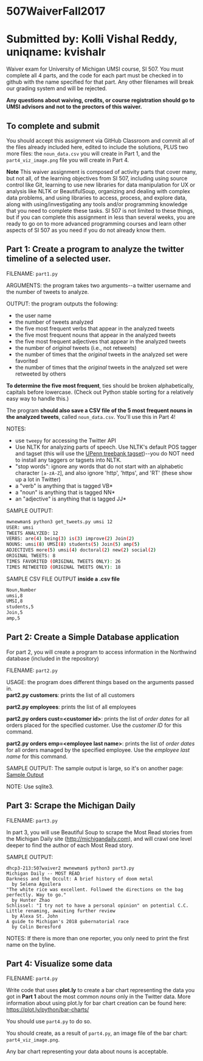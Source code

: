 # 507WaiverFall2017

# Submitted by: Kolli Vishal Reddy, uniqname: kvishalr

Waiver exam for University of Michigan UMSI course, SI 507. You must complete all 4 parts, and the code for each part must be checked in to github with the name specified for that part. Any other filenames will break our grading system and will be rejected.

**Any questions about waiving, credits, or course registration should go to UMSI advisors and not to the proctors of this waiver.**

## To complete and submit
You should accept this assignment via GitHub Classroom and commit all of the files already included here, edited to include the solutions, PLUS two more files: the `noun_data.csv` you will create in Part 1, and the `part4_viz_image.png` file you will create in Part 4.


**Note**
This waiver assignment is composed of activity parts that cover many, but not all, of the learning objectives from SI 507, including using source control like Git, learning to use new libraries for data manipulation for UX or analysis like NLTK or BeautifulSoup, organizing and dealing with complex data problems, and using libraries to access, process, and explore data, along with using/investigating any tools and/or programming knowledge that you need to complete these tasks. SI 507 is not limited to these things, but if you can complete this assignment in less than several weeks, you are ready to go on to more advanced programming courses and learn other aspects of SI 507 as you need if you do not already know them.

## Part 1: Create a program to analyze the twitter timeline of a selected user.

FILENAME: `part1.py`

ARGUMENTS: the program takes two arguments--a twitter username and the number of tweets to analyze.

OUTPUT: the program outputs the following:
* the user name
* the number of tweets analyzed
* the five most frequent verbs that appear in the analyzed tweets
* the five most frequent nouns that appear in the analyzed tweets
* the five most frequent adjectives that appear in the analyzed tweets
* the number of _original_ tweets (i.e., not retweets)
* the number of times that the _original_ tweets in the analyzed set were favorited
* the number of times that the _original_ tweets in the analyzed set were retweeted by others

**To determine the five most frequent**, ties should be broken alphabetically, capitals before lowercase. (Check out Python stable sorting for a relatively easy way to handle this.)

The program **should also save a CSV file of the 5 most frequent nouns in the analyzed tweets**, called `noun_data.csv`. You'll use this in Part 4!

NOTES:
* use `tweepy` for accessing the Twitter API
* Use NLTK for analyzing parts of speech. Use NLTK's default POS tagger and tagset (this will use the [UPenn treebank tagset](https://www.ling.upenn.edu/courses/Fall_2003/ling001/penn_treebank_pos.html))--you do NOT need to install any taggers or tagsets into NLTK.
* "stop words": ignore any words that do not start with an alphabetic character `[a-zA-Z`], and also ignore 'http', 'https', and 'RT' (these show up a lot in Twitter)
* a "verb" is anything that is tagged VB*
* a "noun" is anything that is tagged NN*
* an "adjective" is anything that is tagged JJ*



SAMPLE OUTPUT:

```bash
mwnewman$ python3 get_tweets.py umsi 12
USER: umsi
TWEETS ANALYZED: 12
VERBS: are(4) being(3) is(3) improve(2) Join(2)
NOUNS: umsi(8) UMSI(8) students(5) Join(5) amp(5)
ADJECTIVES more(5) umsi(4) doctoral(2) new(2) social(2)
ORIGINAL TWEETS: 8
TIMES FAVORITED (ORIGINAL TWEETS ONLY): 26
TIMES RETWEETED (ORIGINAL TWEETS ONLY): 18
```

SAMPLE CSV FILE OUTPUT **inside a .csv file**
```txt
Noun,Number
umsi,8
UMSI,8
students,5
Join,5
amp,5
```


## Part 2: Create a Simple Database application

For part 2, you will create a program to access information in the Northwind database (included in the repository)

FILENAME: `part2.py`

USAGE: the program does different things based on the arguments passed in.  
**part2.py customers**: prints the list of all customers

**part2.py employees**: prints the list of all employees

**part2.py orders cust=&lt;customer id&gt;**: prints the list of _order dates_ for all orders placed for the specified customer. Use the _customer ID_ for this command.

**part2.py orders emp=&lt;employee last name&gt;**: prints the list of _order dates_ for all orders managed by the specified employee. Use the _employee last name_ for this command.

SAMPLE OUTPUT:
The sample output is large, so it's on another page: [Sample Output](https://github.com/aerenchyma/507WaiverFall2017/blob/master/part2_output.md)

NOTE: Use sqlite3.

## Part 3: Scrape the Michigan Daily

FILENAME: `part3.py`

In part 3, you will use Beautiful Soup to scrape the Most Read stories from the Michigan Daily site (http://michigandaily.com), and will crawl one level deeper to find the author of each Most Read story.

SAMPLE OUTPUT:
```
dhcp3-213:507waiver2 mwnewman$ python3 part3.py   
Michigan Daily -- MOST READ  
Darkness and the Occult: A brief history of doom metal  
  by Selena Aguilera
"The white rice was excellent. Followed the directions on the bag perfectly. Way to go."  
  by Hunter Zhao
Schlissel: "I try not to have a personal opinion" on potential C.C. Little renaming, awaiting further review  
  by Alexa St. John
A guide to Michigan's 2018 gubernatorial race
  by Colin Beresford
```

NOTES: If there is more than one reporter, you only need to print the first name on the byline.

## Part 4: Visualize some data

FILENAME: `part4.py`

Write code that uses **plot.ly** to create a bar chart representing the data you got in **Part 1** about the most common *nouns* only in the Twitter data. More information about using plot.ly for bar chart creation can be found here: https://plot.ly/python/bar-charts/

You should use `part4.py` to do so.

You should create, as a result of `part4.py`, an image file of the bar chart: `part4_viz_image.png`.

Any bar chart representing your data about nouns is acceptable.
